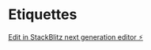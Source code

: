# Etiquettes

[Edit in StackBlitz next generation editor ⚡️](https://stackblitz.com/~/github.com/dreywawane/Etiquettes)